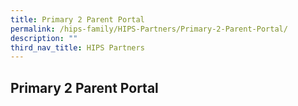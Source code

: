```yaml
---
title: Primary 2 Parent Portal
permalink: /hips-family/HIPS-Partners/Primary-2-Parent-Portal/
description: ""
third_nav_title: HIPS Partners
---
```

## Primary 2 Parent Portal